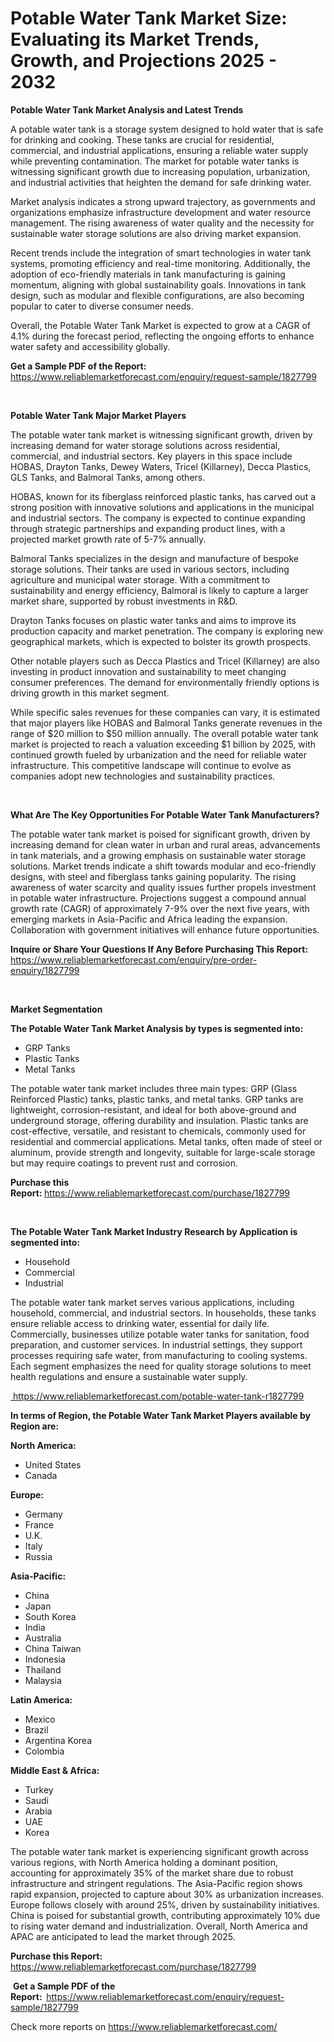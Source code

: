 <p><h1>Potable Water Tank Market Size: Evaluating its Market Trends, Growth, and Projections 2025 - 2032</h1></p><p><strong>Potable Water Tank Market Analysis and Latest Trends</strong></p>
<p><p>A potable water tank is a storage system designed to hold water that is safe for drinking and cooking. These tanks are crucial for residential, commercial, and industrial applications, ensuring a reliable water supply while preventing contamination. The market for potable water tanks is witnessing significant growth due to increasing population, urbanization, and industrial activities that heighten the demand for safe drinking water.</p><p>Market analysis indicates a strong upward trajectory, as governments and organizations emphasize infrastructure development and water resource management. The rising awareness of water quality and the necessity for sustainable water storage solutions are also driving market expansion. </p><p>Recent trends include the integration of smart technologies in water tank systems, promoting efficiency and real-time monitoring. Additionally, the adoption of eco-friendly materials in tank manufacturing is gaining momentum, aligning with global sustainability goals. Innovations in tank design, such as modular and flexible configurations, are also becoming popular to cater to diverse consumer needs. </p><p>Overall, the Potable Water Tank Market is expected to grow at a CAGR of 4.1% during the forecast period, reflecting the ongoing efforts to enhance water safety and accessibility globally.</p></p>
<p><strong>Get a Sample PDF of the Report:&nbsp;</strong> <a href="https://www.reliablemarketforecast.com/enquiry/request-sample/1827799?utm_campaign=2773&utm_medium=2&utm_source=Github&utm_content=ia&utm_term=22022025&utm_id=potable-water-tank">https://www.reliablemarketforecast.com/enquiry/request-sample/1827799</a></p>
<p>&nbsp;</p>
<p><strong>Potable Water Tank Major Market Players</strong></p>
<p><p>The potable water tank market is witnessing significant growth, driven by increasing demand for water storage solutions across residential, commercial, and industrial sectors. Key players in this space include HOBAS, Drayton Tanks, Dewey Waters, Tricel (Killarney), Decca Plastics, GLS Tanks, and Balmoral Tanks, among others.</p><p>HOBAS, known for its fiberglass reinforced plastic tanks, has carved out a strong position with innovative solutions and applications in the municipal and industrial sectors. The company is expected to continue expanding through strategic partnerships and expanding product lines, with a projected market growth rate of 5-7% annually.</p><p>Balmoral Tanks specializes in the design and manufacture of bespoke storage solutions. Their tanks are used in various sectors, including agriculture and municipal water storage. With a commitment to sustainability and energy efficiency, Balmoral is likely to capture a larger market share, supported by robust investments in R&D.</p><p>Drayton Tanks focuses on plastic water tanks and aims to improve its production capacity and market penetration. The company is exploring new geographical markets, which is expected to bolster its growth prospects.</p><p>Other notable players such as Decca Plastics and Tricel (Killarney) are also investing in product innovation and sustainability to meet changing consumer preferences. The demand for environmentally friendly options is driving growth in this market segment.</p><p>While specific sales revenues for these companies can vary, it is estimated that major players like HOBAS and Balmoral Tanks generate revenues in the range of $20 million to $50 million annually. The overall potable water tank market is projected to reach a valuation exceeding $1 billion by 2025, with continued growth fueled by urbanization and the need for reliable water infrastructure. This competitive landscape will continue to evolve as companies adopt new technologies and sustainability practices.</p></p>
<p>&nbsp;</p>
<p><strong>What Are The Key Opportunities For Potable Water Tank Manufacturers?</strong></p>
<p><p>The potable water tank market is poised for significant growth, driven by increasing demand for clean water in urban and rural areas, advancements in tank materials, and a growing emphasis on sustainable water storage solutions. Market trends indicate a shift towards modular and eco-friendly designs, with steel and fiberglass tanks gaining popularity. The rising awareness of water scarcity and quality issues further propels investment in potable water infrastructure. Projections suggest a compound annual growth rate (CAGR) of approximately 7-9% over the next five years, with emerging markets in Asia-Pacific and Africa leading the expansion. Collaboration with government initiatives will enhance future opportunities.</p></p>
<p><strong>Inquire or Share Your Questions If Any Before Purchasing This Report:</strong> <a href="https://www.reliablemarketforecast.com/enquiry/pre-order-enquiry/1827799?utm_campaign=2773&utm_medium=2&utm_source=Github&utm_content=ia&utm_term=22022025&utm_id=potable-water-tank">https://www.reliablemarketforecast.com/enquiry/pre-order-enquiry/1827799</a></p>
<p>&nbsp;</p>
<p><strong>Market Segmentation</strong></p>
<p><strong>The Potable Water Tank Market Analysis by types is segmented into:</strong></p>
<p><ul><li>GRP Tanks</li><li>Plastic Tanks</li><li>Metal Tanks</li></ul></p>
<p><p>The potable water tank market includes three main types: GRP (Glass Reinforced Plastic) tanks, plastic tanks, and metal tanks. GRP tanks are lightweight, corrosion-resistant, and ideal for both above-ground and underground storage, offering durability and insulation. Plastic tanks are cost-effective, versatile, and resistant to chemicals, commonly used for residential and commercial applications. Metal tanks, often made of steel or aluminum, provide strength and longevity, suitable for large-scale storage but may require coatings to prevent rust and corrosion.</p></p>
<p><strong>Purchase this Report:&nbsp;</strong><a href="https://www.reliablemarketforecast.com/purchase/1827799?utm_campaign=2773&utm_medium=2&utm_source=Github&utm_content=ia&utm_term=22022025&utm_id=potable-water-tank">https://www.reliablemarketforecast.com/purchase/1827799</a></p>
<p>&nbsp;</p>
<p><strong>The Potable Water Tank Market Industry Research by Application is segmented into:</strong></p>
<p><ul><li>Household</li><li>Commercial</li><li>Industrial</li></ul></p>
<p><p>The potable water tank market serves various applications, including household, commercial, and industrial sectors. In households, these tanks ensure reliable access to drinking water, essential for daily life. Commercially, businesses utilize potable water tanks for sanitation, food preparation, and customer services. In industrial settings, they support processes requiring safe water, from manufacturing to cooling systems. Each segment emphasizes the need for quality storage solutions to meet health regulations and ensure a sustainable water supply.</p></p>
<p><a href="https://www.reliablemarketforecast.com/potable-water-tank-r1827799?utm_campaign=2773&utm_medium=2&utm_source=Github&utm_content=ia&utm_term=22022025&utm_id=potable-water-tank">&nbsp;https://www.reliablemarketforecast.com/potable-water-tank-r1827799</a></p>
<p><strong>In terms of Region, the Potable Water Tank Market Players available by Region are:</strong></p>
<p>
    <p> <strong> North America: </strong>
        <ul>
            <li>United States</li>
            <li>Canada</li>
        </ul>
        </p> 
    <p> <strong> Europe: </strong>
        <ul>
            <li>Germany</li>
            <li>France</li>
            <li>U.K.</li>
            <li>Italy</li>
            <li>Russia</li>
        </ul>
        </p> 
    <p> <strong> Asia-Pacific: </strong>
        <ul>
            <li>China</li>
            <li>Japan</li>
            <li>South Korea</li>
            <li>India</li>
            <li>Australia</li>
            <li>China Taiwan</li>
            <li>Indonesia</li>
            <li>Thailand</li>
            <li>Malaysia</li>
        </ul>
        </p> 
    <p> <strong> Latin America: </strong>
        <ul>
            <li>Mexico</li>
            <li>Brazil</li>
            <li>Argentina Korea</li>
            <li>Colombia</li>
        </ul>
        </p> 
    <p> <strong> Middle East & Africa: </strong>
        <ul>
            <li>Turkey</li>
            <li>Saudi</li>
            <li>Arabia</li>
            <li>UAE</li>
            <li>Korea</li>
        </ul>
    </p>
    </p>
<p><p>The potable water tank market is experiencing significant growth across various regions, with North America holding a dominant position, accounting for approximately 35% of the market share due to robust infrastructure and stringent regulations. The Asia-Pacific region shows rapid expansion, projected to capture about 30% as urbanization increases. Europe follows closely with around 25%, driven by sustainability initiatives. China is poised for substantial growth, contributing approximately 10% due to rising water demand and industrialization. Overall, North America and APAC are anticipated to lead the market through 2025.</p></p>
<p><strong>Purchase this Report: </strong><a href="https://www.reliablemarketforecast.com/purchase/1827799?utm_campaign=2773&utm_medium=2&utm_source=Github&utm_content=ia&utm_term=22022025&utm_id=potable-water-tank">https://www.reliablemarketforecast.com/purchase/1827799</a></p>
<p>&nbsp;<strong>Get a Sample PDF of the Report:&nbsp;&nbsp;</strong><a href="https://www.reliablemarketforecast.com/enquiry/request-sample/1827799?utm_campaign=2773&utm_medium=2&utm_source=Github&utm_content=ia&utm_term=22022025&utm_id=potable-water-tank">https://www.reliablemarketforecast.com/enquiry/request-sample/1827799</a></p>
<p><strong></strong></p>
<p>Check more reports on <a href="https://www.reliablemarketforecast.com/?utm_campaign=2773&utm_medium=2&utm_source=Github&utm_content=ia&utm_term=22022025&utm_id=potable-water-tank">https://www.reliablemarketforecast.com/</a></p>